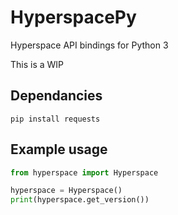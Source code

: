 # HyperspacePy

Hyperspace API bindings for Python 3

This is a WIP

## Dependancies

`pip install requests`

## Example usage

```python
from hyperspace import Hyperspace

hyperspace = Hyperspace()
print(hyperspace.get_version())
```
